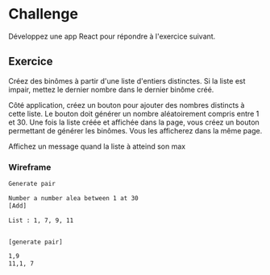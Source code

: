 # Challenge

Développez une app React pour répondre à l'exercice suivant. 

## Exercice

Créez des binômes à partir d'une liste d'entiers distinctes. Si la liste est impair, mettez le dernier nombre dans le dernier binôme créé.

Côté application, créez un bouton pour ajouter des nombres distincts à cette liste. Le bouton doit générer un nombre aléatoirement compris entre 1 et 30. Une fois la liste créée et affichée dans la page, vous créez un bouton permettant de générer les binômes. Vous les afficherez dans la même page.

Affichez un message quand la liste à atteind son max

### Wireframe

```txt
Generate pair

Number a number alea between 1 at 30
[Add] 

List : 1, 7, 9, 11


[generate pair]

1,9
11,1, 7

```